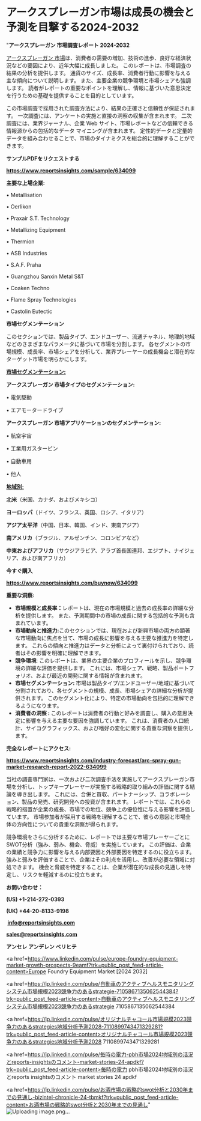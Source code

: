 # アークスプレーガン市場は成長の機会と予測を目撃する2024-2032

"<strong>アークスプレーガン 市場調査レポート 2024-2032</strong>

<a href=https://www.reportsinsights.com/sample/634099>アークスプレーガン 市場</a>は、消費者の需要の増加、技術の進歩、良好な経済状況などの要因により、近年大幅に成長しました。 このレポートは、市場調査の結果の分析を提供します。 通貨のサイズ、成長率、消費者行動に影響を与える主な傾向について説明します。 また、主要企業の競争環境と市場シェアも強調します。 読者がレポートの重要なポイントを理解し、情報に基づいた意思決定を行うための基礎を提供することを目的としています。

この市場調査で採用された調査方法により、結果の正確さと信頼性が保証されます。 一次調査には、アンケートの実施と直接の洞察の収集が含まれます。 二次調査には、業界ジャーナル、企業 Web サイト、市場レポートなどの信頼できる情報源からの包括的なデータ マイニングが含まれます。 定性的データと定量的データを組み合わせることで、市場のダイナミクスを総合的に理解することができます。

<strong><b>サンプルPDFをリクエストする</b></strong>

<a href=https://www.reportsinsights.com/sample/634099><strong><u>https://www.reportsinsights.com/sample/634099</u></strong></a>

<strong>主要な上場企業:</strong>

• Metallisation

• Oerlikon

• Praxair S.T. Technology

• Metallizing Equipment

• Thermion

• ASB Industries

• S.A.F. Praha

• Guangzhou Sanxin Metal S&T

• Coaken Techno

• Flame Spray Technologies

• Castolin Eutectic

<strong>市場セグメンテーション</strong>

このセクションでは、製品タイプ、エンドユーザー、流通チャネル、地理的地域などのさまざまなパラメータに基づいて市場を分割します。 各セグメントの市場規模、成長率、市場シェアを分析して、業界プレーヤーの成長機会と潜在的なターゲット市場を明らかにします。

<strong><u>市場セグメンテーション</u></strong><strong><u>:</u></strong>

<strong>アークスプレーガン 市場タイプのセグメンテーション:</strong>

• 電気駆動

• エアモータードライブ

<strong>アークスプレーガン 市場アプリケーションのセグメンテーション:</strong>

• 航空宇宙

• 工業用ガスタービン

• 自動車用

• 他人

<strong><u>地域別</u></strong><strong><u>:</u></strong>

<strong>北米</strong>（米国、カナダ、およびメキシコ）

<strong>ヨーロッパ</strong>（ドイツ、フランス、英国、ロシア、イタリア）

<strong>アジア太平洋</strong>（中国、日本、韓国、インド、東南アジア）

<strong>南アメリカ</strong>（ブラジル、アルゼンチン、コロンビアなど）

<strong>中東およびアフリカ</strong>（サウジアラビア、アラブ首長国連邦、エジプト、ナイジェリア、および南アフリカ）

<strong>今すぐ購入</strong>

<a href=https://www.reportsinsights.com/buynow/634099><strong><u>https://www.reportsinsights.com/buynow/634099</u></strong></a>

<strong>重要な洞察:</strong>
<ul>
  <li><strong>市場規模と成長率：</strong>レポートは、現在の市場規模と過去の成長率の詳細な分析を提供します。 また、予測期間中の市場の成長に関する包括的な予測も含まれています。</li>
  <li><strong>市場動向と推進力:</strong>このセクションでは、現在および新興市場の両方の顕著な市場動向に焦点を当て、市場の成長に影響を与える主要な推進力を特定します。 これらの傾向と推進力はデータと分析によって裏付けられており、読者はその影響を明確に理解できます。</li>
  <li><strong>競争環境</strong>: このレポートは、業界の主要企業のプロフィールを示し、競争環境の詳細な評価を提供します。 これには、市場シェア、戦略、製品ポートフォリオ、および最近の開発に関する情報が含まれます。</li>
  <li><strong>市場セグメンテーション: </strong>市場は製品タイプ/エンドユーザー/地域に基づいて分割されており、各セグメントの規模、成長、市場シェアの詳細な分析が提供されます。 このセグメント化により、特定の市場動向を包括的に理解できるようになります。</li>
  <li><strong>消費者の洞察 : </strong>このレポートは消費者の行動と好みを調査し、購入の意思決定に影響を与える主要な要因を強調しています。 これは、消費者の人口統計、サイコグラフィックス、および嗜好の変化に関する貴重な洞察を提供します。</li>
</ul>
<strong>完全なレポートにアクセス:</strong>

<a href=https://www.reportsinsights.com/industry-forecast/arc-spray-gun-market-research-report-2022-634099><strong><u><b>https://www.reportsinsights.com/industry-forecast/arc-spray-gun-market-research-report-2022-634099</b></u></strong></a>

当社の調査専門家は、一次および二次調査手法を実施してアークスプレーガン市場を分析し、トップキープレーヤーが実施する戦略的取り組みの評価に関する結論を導き出します。 これには、合併と買収、パートナーシップ、コラボレーション、製品の発売、研究開発への投資が含まれます。 レポートでは、これらの戦略的措置が企業の成長、市場での地位、競争上の優位性に与える影響を評価しています。 市場参加者が採用する戦略を理解することで、彼らの意図と市場全体の方向性についての貴重な洞察が得られます。

競争環境をさらに分析するために、レポートでは主要な市場プレーヤーごとにSWOT分析（強み、弱み、機会、脅威）を実施しています。 この評価は、企業の業績と競争力に影響を与える内部要因と外部要因を特定するのに役立ちます。 強みと弱みを評価することで、企業はその利点を活用し、改善が必要な領域に対処できます。 機会と脅威を特定することは、企業が潜在的な成長の見通しを特定し、リスクを軽減するのに役立ちます。

<strong>お問い合わせ：</strong>

<strong>(US) +1-214-272-0393</strong>

<strong>(UK) +44-20-8133-9198</strong>

<strong> </strong><a href=info@reportsinsights.com><strong><u>info@reportsinsights.com</u></strong></a>

<a href=sales@reportsinsights.com><strong><u>sales@reportsinsights.com</u></strong></a>

<strong>アンセレ アンデレン ベリヒテ</strong>

<a href=https://www.linkedin.com/pulse/europe-foundry-equipment-market-growth-prospects-9eamf?trk=public_post_feed-article-content>Europe Foundry Equipment Market [2024 2032]</a>

<a href=https://jp.linkedin.com/pulse/自動車のアクティブヘルスモニタリングシステム市場規模2023競争力のあるstrategie-7105867135062544384?trk=public_post_feed-article-content>自動車のアクティブヘルスモニタリングシステム市場規模2023競争力のあるstrategie 7105867135062544384</a>

<a href=https://jp.linkedin.com/pulse/オリジナルチャコール市場規模2023競争力のあるstrategies地域分析予測2028-7110899743471329281?trk=public_post_feed-article-content>オリジナルチャコール市場規模2023競争力のあるstrategies地域分析予測2028 7110899743471329281</a>

<a href=https://jp.linkedin.com/pulse/毎時の電力-pbh市場2024地域別の活況とreports-insightsのコメント-market-stories-24-apdkf?trk=public_post_feed-article-content>毎時の電力 pbh市場2024地域別の活況とreports insightsのコメント market stories 24 apdkf</a>

<a href=https://jp.linkedin.com/pulse/お酒市場の戦略的swot分析と2030年までの見通し-bizintel-chronicle-24-tbmkf?trk=public_post_feed-article-content>お酒市場の戦略的swot分析と2030年までの見通し</a>"
![Uploading image.png…]()
